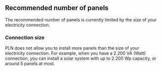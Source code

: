 ## Recommended number of panels

The recommended number of panels is currently limited by the _size_ of your electricity connection.

### Connection size

PLN does not allow you to install more panels than the size of your electricity connection. For example,
when you have a 2.200 VA (Watt) connection, you can install a solar system with up to 2.200 Wp capacity, or
around 5 panels at most.